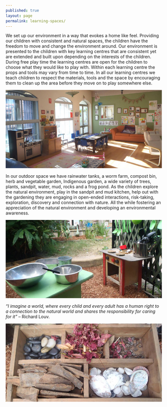 ```yaml
---
published: true
layout: page
permalink: learning-spaces/
---
```

 
We set up our environment in a way that evokes a home like feel. Providing our children with 
consistent and natural spaces, the children have the freedom to move and change the environment 
around. Our environment is presented to the children with key learning centres that are consistent 
yet are extended and built upon depending on the interests of the children. During free play time the 
learning centres are open for the children to choose what they would like to play with. Within each 
learning centre the props and tools may vary from time to time. In all our learning centres we teach 
children to respect the materials, tools and the space by encouraging them to clean up the area 
before they move on to play somewhere else. 
 
![Photo of a Sunny Preschool room](/img/room.jpg)

 In our outdoor space we have rainwater tanks, a worm farm, compost bin, herb and vegetable 
garden, Indigenous garden, a wide variety of trees, plants, sandpit, water, mud, rocks and a frog 
pond. As the children explore the natural environment, play in the sandpit and mud kitchen, help 
out with the gardening they are engaging in open-ended interactions, risk-taking, exploration, 
discovery and connection with nature. All the while fostering an appreciation of the natural 
environment and developing an environmental awareness.

![Photo of Pots and Pans](/img/pots-pans.jpg)

 *“I imagine a world, where every child and every adult has a human right to a connection to the 
natural world and shares the responsibility for caring for it”* – Richard Louv.

![Photo of a Box of Objects](/img/box.jpg)
 
 
 
 
 
 
 
 
 
 